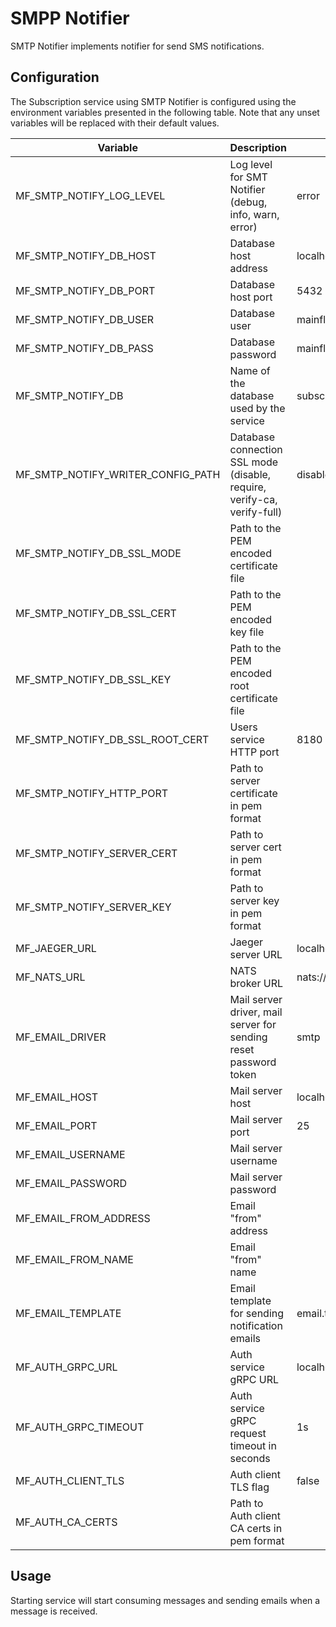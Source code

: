 # SMPP Notifier

SMTP Notifier implements notifier for send SMS notifications.

## Configuration

The Subscription service using SMTP Notifier is configured using the environment variables presented in the
following table. Note that any unset variables will be replaced with their
default values.

| Variable                          | Description                                                             | Default               |
| --------------------------------- | ----------------------------------------------------------------------- | --------------------- |
| MF_SMTP_NOTIFY_LOG_LEVEL          | Log level for SMT Notifier (debug, info, warn, error)                   | error                 |
| MF_SMTP_NOTIFY_DB_HOST            | Database host address                                                   | localhost             |
| MF_SMTP_NOTIFY_DB_PORT            | Database host port                                                      | 5432                  |
| MF_SMTP_NOTIFY_DB_USER            | Database user                                                           | mainflux              |
| MF_SMTP_NOTIFY_DB_PASS            | Database password                                                       | mainflux              |
| MF_SMTP_NOTIFY_DB                 | Name of the database used by the service                                | subscriptions         |
| MF_SMTP_NOTIFY_WRITER_CONFIG_PATH | Database connection SSL mode (disable, require, verify-ca, verify-full) | disable               |
| MF_SMTP_NOTIFY_DB_SSL_MODE        | Path to the PEM encoded certificate file                                |                       |
| MF_SMTP_NOTIFY_DB_SSL_CERT        | Path to the PEM encoded key file                                        |                       |
| MF_SMTP_NOTIFY_DB_SSL_KEY         | Path to the PEM encoded root certificate file                           |                       |
| MF_SMTP_NOTIFY_DB_SSL_ROOT_CERT   | Users service HTTP port                                                 | 8180                  |
| MF_SMTP_NOTIFY_HTTP_PORT          | Path to server certificate in pem format                                |                       |
| MF_SMTP_NOTIFY_SERVER_CERT        | Path to server cert in pem format                                       |                       |
| MF_SMTP_NOTIFY_SERVER_KEY         | Path to server key in pem format                                        |                       |
| MF_JAEGER_URL                     | Jaeger server URL                                                       | localhost:6831        |
| MF_NATS_URL                       | NATS broker URL                                                         | nats://127.0.0.1:4222 |
| MF_EMAIL_DRIVER                   | Mail server driver, mail server for sending reset password token        | smtp                  |
| MF_EMAIL_HOST                     | Mail server host                                                        | localhost             |
| MF_EMAIL_PORT                     | Mail server port                                                        | 25                    |
| MF_EMAIL_USERNAME                 | Mail server username                                                    |                       |
| MF_EMAIL_PASSWORD                 | Mail server password                                                    |                       |
| MF_EMAIL_FROM_ADDRESS             | Email "from" address                                                    |                       |
| MF_EMAIL_FROM_NAME                | Email "from" name                                                       |                       |
| MF_EMAIL_TEMPLATE                 | Email template for sending notification emails                          | email.tmpl            |
| MF_AUTH_GRPC_URL                  | Auth service gRPC URL                                                   | localhost:8181        |
| MF_AUTH_GRPC_TIMEOUT              | Auth service gRPC request timeout in seconds                            | 1s                    |
| MF_AUTH_CLIENT_TLS                | Auth client TLS flag                                                    | false                 |
| MF_AUTH_CA_CERTS                  | Path to Auth client CA certs in pem format                              |                       |

## Usage

Starting service will start consuming messages and sending emails when a message is received.

[doc]: http://mainflux.readthedocs.io
